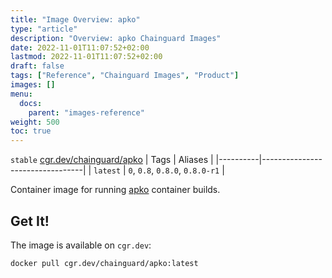 ```yaml
---
title: "Image Overview: apko"
type: "article"
description: "Overview: apko Chainguard Images"
date: 2022-11-01T11:07:52+02:00
lastmod: 2022-11-01T11:07:52+02:00
draft: false
tags: ["Reference", "Chainguard Images", "Product"]
images: []
menu:
  docs:
    parent: "images-reference"
weight: 500
toc: true
---
```


`stable` [cgr.dev/chainguard/apko](https://github.com/chainguard-images/images/tree/main/images/apko)
| Tags     | Aliases                         |
|----------|---------------------------------|
| `latest` | `0`, `0.8`, `0.8.0`, `0.8.0-r1` |



Container image for running [apko](https://github.com/chainguard-dev/apko) container builds.

## Get It!

The image is available on `cgr.dev`:

```
docker pull cgr.dev/chainguard/apko:latest
```

